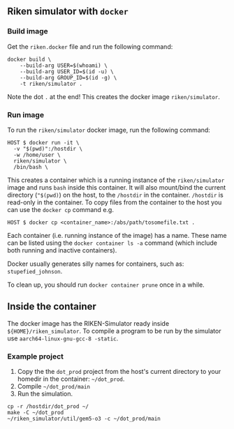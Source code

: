 ## Riken simulator with `docker`

### Build image

Get the `riken.docker` file and run the following command:

```
docker build \
    --build-arg USER=$(whoami) \
    --build-arg USER_ID=$(id -u) \
    --build-arg GROUP_ID=$(id -g) \
    -t riken/simulator .
```

Note the dot `.` at the end!  This creates the docker image
`riken/simulator`.

### Run image

To run the `riken/simulator` docker image, run the following command:

```
HOST $ docker run -it \
  -v "$(pwd)":/hostdir \
  -w /home/user \
  riken/simulator \
  /bin/bash \
```

This creates a container which is a running instance of the
`riken/simulator` image and runs `bash` inside this container.  It
will also mount/bind the current directory (`"$(pwd)`) on the host, to
the `/hostdir` in the container.  `/hostdir` is read-only in the
container.  To copy files from the container to the host you can use
the `docker cp` command e.g.
```
HOST $ docker cp <container_name>:/abs/path/tosomefile.txt .
```

Each container (i.e. running instance of the image) has a name.  These
name can be listed using the `docker container ls -a` command (which
include both running and inactive containers).

Docker usually generates silly names for containers, such as:
`stupefied_johnson`.

To clean up, you
should run `docker container prune` once in a while.

## Inside the container

The docker image has the RIKEN-Simulator ready inside
`${HOME}/riken_simulator`.  To compile a program to be run by the
simulator use `aarch64-linux-gnu-gcc-8 -static`.

### Example project
1. Copy the the `dot_prod` project from the host's current directory
   to your homedir in the container: `~/dot_prod`.
2. Compile `~/dot_prod/main`
3. Run the simulation.

```
cp -r /hostdir/dot_prod ~/
make -C ~/dot_prod
~/riken_simulator/util/gem5-o3 -c ~/dot_prod/main
```
